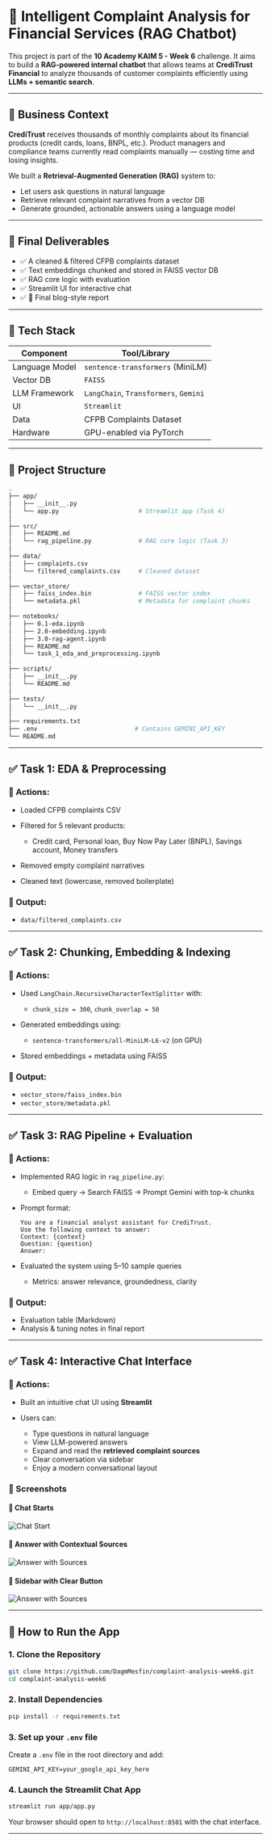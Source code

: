# 🧠 Intelligent Complaint Analysis for Financial Services (RAG Chatbot)

This project is part of the **10 Academy KAIM 5 - Week 6** challenge. It aims to build a **RAG-powered internal chatbot** that allows teams at **CrediTrust Financial** to analyze thousands of customer complaints efficiently using **LLMs + semantic search**.

---

## 🧠 Business Context

**CrediTrust** receives thousands of monthly complaints about its financial products (credit cards, loans, BNPL, etc.). Product managers and compliance teams currently read complaints manually — costing time and losing insights.

We built a **Retrieval-Augmented Generation (RAG)** system to:
- Let users ask questions in natural language
- Retrieve relevant complaint narratives from a vector DB
- Generate grounded, actionable answers using a language model

---

## 🚀 Final Deliverables

- ✅ A cleaned & filtered CFPB complaints dataset
- ✅ Text embeddings chunked and stored in FAISS vector DB
- ✅ RAG core logic with evaluation
- ✅ Streamlit UI for interactive chat
- ✅ 📄 Final blog-style report

---

## 🧰 Tech Stack

| Component      | Tool/Library                        |
|----------------|-------------------------------------|
| Language Model | `sentence-transformers` (MiniLM)    |
| Vector DB      | `FAISS`                             |
| LLM Framework  | `LangChain`, `Transformers`, `Gemini`|
| UI             | `Streamlit`                         |
| Data           | CFPB Complaints Dataset             |
| Hardware       | GPU-enabled via PyTorch             |

---

## 📁 Project Structure

```bash
.
├── app/
│   ├── __init__.py
│   └── app.py                      # Streamlit app (Task 4)
│
├── src/
│   ├── README.md
│   └── rag_pipeline.py             # RAG core logic (Task 3)
│
├── data/
│   ├── complaints.csv
│   └── filtered_complaints.csv     # Cleaned dataset
│
├── vector_store/
│   ├── faiss_index.bin             # FAISS vector index
│   └── metadata.pkl                # Metadata for complaint chunks
│
├── notebooks/
│   ├── 0.1-eda.ipynb
│   ├── 2.0-embedding.ipynb
│   ├── 3.0-rag-agent.ipynb
│   ├── README.md
│   └── task_1_eda_and_preprocessing.ipynb
│
├── scripts/
│   ├── __init__.py
│   └── README.md
│
├── tests/
│   └── __init__.py
│
├── requirements.txt
├── .env                           # Contains GEMINI_API_KEY
└── README.md
```

---

## ✅ Task 1: EDA & Preprocessing

### 🔧 Actions:

* Loaded CFPB complaints CSV
* Filtered for 5 relevant products:

  * Credit card, Personal loan, Buy Now Pay Later (BNPL), Savings account, Money transfers
* Removed empty complaint narratives
* Cleaned text (lowercase, removed boilerplate)

### 📁 Output:

* `data/filtered_complaints.csv`

---

## ✅ Task 2: Chunking, Embedding & Indexing

### 🔧 Actions:

* Used `LangChain.RecursiveCharacterTextSplitter` with:

  * `chunk_size = 300`, `chunk_overlap = 50`
* Generated embeddings using:

  * `sentence-transformers/all-MiniLM-L6-v2` (on GPU)
* Stored embeddings + metadata using FAISS

### 📁 Output:

* `vector_store/faiss_index.bin`
* `vector_store/metadata.pkl`

---

## ✅ Task 3: RAG Pipeline + Evaluation

### 🔧 Actions:

* Implemented RAG logic in `rag_pipeline.py`:

  * Embed query → Search FAISS → Prompt Gemini with top-k chunks
* Prompt format:

  ```
  You are a financial analyst assistant for CrediTrust.
  Use the following context to answer:
  Context: {context}
  Question: {question}
  Answer:
  ```
* Evaluated the system using 5–10 sample queries

  * Metrics: answer relevance, groundedness, clarity

### 📁 Output:

* Evaluation table (Markdown)
* Analysis & tuning notes in final report

---

## ✅ Task 4: Interactive Chat Interface

### 🔧 Actions:

* Built an intuitive chat UI using **Streamlit**
* Users can:

  * Type questions in natural language
  * View LLM-powered answers
  * Expand and read the **retrieved complaint sources**
  * Clear conversation via sidebar
  * Enjoy a modern conversational layout

### 📸 Screenshots

#### 💬 Chat Starts

![Chat Start](assets/picture%20(2).png)

#### 🤖 Answer with Contextual Sources

![Answer with Sources](assets/picture_1.png)

#### 🧹 Sidebar with Clear Button

![Answer with Sources](assets/picture%20(1).png)

---

## 🧪 How to Run the App

### 1. Clone the Repository

```bash
git clone https://github.com/DagmMesfin/complaint-analysis-week6.git
cd complaint-analysis-week6
```

### 2. Install Dependencies

```bash
pip install -r requirements.txt
```

### 3. Set up your `.env` file

Create a `.env` file in the root directory and add:

```env
GEMINI_API_KEY=your_google_api_key_here
```

### 4. Launch the Streamlit Chat App

```bash
streamlit run app/app.py
```

Your browser should open to `http://localhost:8501` with the chat interface.

---
